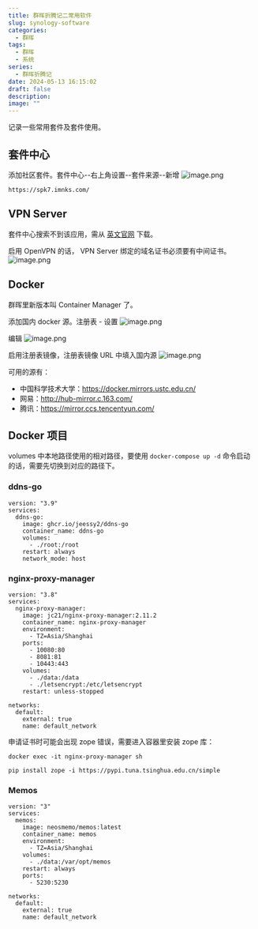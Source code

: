 ```yaml
---
title: 群晖折腾记二常用软件
slug: synology-software
categories:
  - 群晖
tags:
  - 群晖
  - 系统
series:
  - 群晖折腾记
date: 2024-05-13 16:15:02
draft: false
description: 
image: ""
---
```


记录一些常用套件及套件使用。

<!--more-->

## 套件中心

添加社区套件。套件中心--右上角设置--套件来源--新增
![image.png](https://r.xulinfeng.xyz/linden/2024/05/87a0b569a36c5b3e16ee25663289087a.png)

```
https://spk7.imnks.com/
```

## VPN Server

套件中心搜索不到该应用，需从 [英文官网](https://www.synology.com/en-us/support/download) 下载。

启用 OpenVPN 的话， VPN Server 绑定的域名证书必须要有中间证书。
![image.png](https://r.xulinfeng.xyz/linden/2024/05/0f49118074904cbf95f099a21cd3f9df.png)

## Docker

群晖里新版本叫 Container Manager 了。

添加国内 docker 源。注册表 - 设置
![image.png](https://r.xulinfeng.xyz/linden/2024/05/60a0d887ef42baa0fa85ce9c92a71dec.png)

编辑
![image.png](https://r.xulinfeng.xyz/linden/2024/05/d348a665dc8a6bfbd099a3e0c6d387bc.png)

启用注册表镜像，注册表镜像 URL 中填入国内源
![image.png](https://r.xulinfeng.xyz/linden/2024/05/0d72f8ee124395221f085dd7c59da8ab.png)

可用的源有：

- 中国科学技术大学：https://docker.mirrors.ustc.edu.cn/
- 网易：http://hub-mirror.c.163.com/
- 腾讯：https://mirror.ccs.tencentyun.com/

## Docker 项目

volumes 中本地路径使用的相对路径，要使用 `docker-compose up -d` 命令启动的话，需要先切换到对应的路径下。

### ddns-go

```
version: "3.9"
services:
  ddns-go:
    image: ghcr.io/jeessy2/ddns-go
    container_name: ddns-go
    volumes:
      - ./root:/root
    restart: always
    network_mode: host

```

### nginx-proxy-manager

```
version: "3.8"
services:
  nginx-proxy-manager:
    image: jc21/nginx-proxy-manager:2.11.2
    container_name: nginx-proxy-manager
    environment:
      - TZ=Asia/Shanghai
    ports:
      - 10080:80
      - 8081:81
      - 10443:443
    volumes:
      - ./data:/data
      - ./letsencrypt:/etc/letsencrypt
    restart: unless-stopped

networks:
  default:
    external: true
    name: default_network

```

申请证书时可能会出现 zope 错误，需要进入容器里安装 zope 库：

```
docker exec -it nginx-proxy-manager sh

pip install zope -i https://pypi.tuna.tsinghua.edu.cn/simple

```

### Memos

```
version: "3"
services:
  memos:
    image: neosmemo/memos:latest
    container_name: memos
    environment:
      - TZ=Asia/Shanghai
    volumes:
      - ./data:/var/opt/memos
    restart: always
    ports:
      - 5230:5230

networks:
  default:
    external: true
    name: default_network

```
